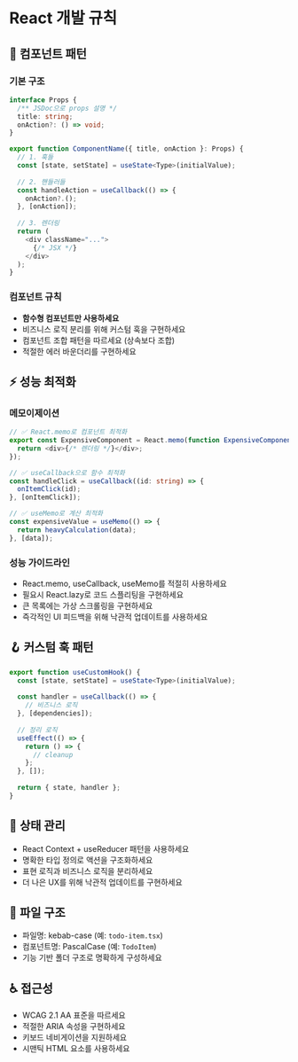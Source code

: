 # React 개발 규칙

## 🎨 컴포넌트 패턴

### 기본 구조
```typescript
interface Props {
  /** JSDoc으로 props 설명 */
  title: string;
  onAction?: () => void;
}

export function ComponentName({ title, onAction }: Props) {
  // 1. 훅들
  const [state, setState] = useState<Type>(initialValue);
  
  // 2. 핸들러들
  const handleAction = useCallback(() => {
    onAction?.();
  }, [onAction]);
  
  // 3. 렌더링
  return (
    <div className="...">
      {/* JSX */}
    </div>
  );
}
```

### 컴포넌트 규칙
- **함수형 컴포넌트만 사용하세요**
- 비즈니스 로직 분리를 위해 커스텀 훅을 구현하세요
- 컴포넌트 조합 패턴을 따르세요 (상속보다 조합)
- 적절한 에러 바운더리를 구현하세요

## ⚡ 성능 최적화

### 메모이제이션
```typescript
// ✅ React.memo로 컴포넌트 최적화
export const ExpensiveComponent = React.memo(function ExpensiveComponent({ data }: Props) {
  return <div>{/* 렌더링 */}</div>;
});

// ✅ useCallback으로 함수 최적화
const handleClick = useCallback((id: string) => {
  onItemClick(id);
}, [onItemClick]);

// ✅ useMemo로 계산 최적화
const expensiveValue = useMemo(() => {
  return heavyCalculation(data);
}, [data]);
```

### 성능 가이드라인
- React.memo, useCallback, useMemo를 적절히 사용하세요
- 필요시 React.lazy로 코드 스플리팅을 구현하세요
- 큰 목록에는 가상 스크롤링을 구현하세요
- 즉각적인 UI 피드백을 위해 낙관적 업데이트를 사용하세요

## 🪝 커스텀 훅 패턴

```typescript
export function useCustomHook() {
  const [state, setState] = useState<Type>(initialValue);
  
  const handler = useCallback(() => {
    // 비즈니스 로직
  }, [dependencies]);
  
  // 정리 로직
  useEffect(() => {
    return () => {
      // cleanup
    };
  }, []);
  
  return { state, handler };
}
```

## 🎯 상태 관리
- React Context + useReducer 패턴을 사용하세요
- 명확한 타입 정의로 액션을 구조화하세요
- 표현 로직과 비즈니스 로직을 분리하세요
- 더 나은 UX를 위해 낙관적 업데이트를 구현하세요

## 📁 파일 구조
- 파일명: kebab-case (예: `todo-item.tsx`)
- 컴포넌트명: PascalCase (예: `TodoItem`)
- 기능 기반 폴더 구조로 명확하게 구성하세요

## ♿ 접근성
- WCAG 2.1 AA 표준을 따르세요
- 적절한 ARIA 속성을 구현하세요
- 키보드 네비게이션을 지원하세요
- 시맨틱 HTML 요소를 사용하세요